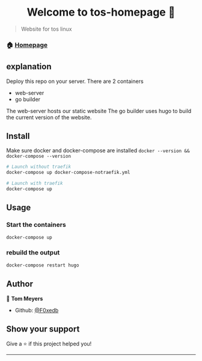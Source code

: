 <h1 align="center">Welcome to tos-homepage 👋</h1>
<p>
</p>

> Website for tos linux

### 🏠 [Homepage](https://tos.pbfp.xyz)

## explanation
Deploy this repo on your server. There are 2 containers

* web-server
* go builder

The web-server hosts our static website
The go builder uses hugo to build the current version of the website.

## Install
Make sure docker and docker-compose are installed
`docker --version && docker-compose --version`

```sh
# Launch without traefik
docker-compose up docker-compose-notraefik.yml
```

```sh
# Launch with traefik
docker-compose up
```

## Usage

### Start the containers

```sh
docker-compose up
```

### rebuild the output

```sh
docker-compose restart hugo
```


## Author

👤 **Tom Meyers**

* Github: [@F0xedb](https://github.com/F0xedb)

## Show your support

Give a ⭐️ if this project helped you!

---

